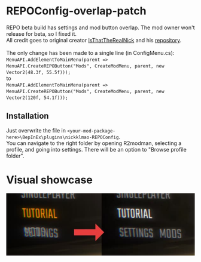 # REPOConfig-overlap-patch
REPO beta build has settings and mod button overlap. The mod owner won't release for beta, so I fixed it. <br />
All credit goes to original creator [IsThatTheRealNick](https://github.com/IsThatTheRealNick/) and his [repository](https://github.com/IsThatTheRealNick/REPOConfig).<br />
<br /> The only change has been made to a single line (in ConfigMenu.cs):<br/>
`MenuAPI.AddElementToMainMenu(parent => MenuAPI.CreateREPOButton("Mods", CreateModMenu, parent, new Vector2(48.3f, 55.5f)));`<br />
to <br />
`MenuAPI.AddElementToMainMenu(parent => MenuAPI.CreateREPOButton("Mods", CreateModMenu, parent, new Vector2(120f, 54.1f)));`

## Installation
Just overwrite the file in `<your-mod-package-here>\BepInEx\plugins\nickklmao-REPOConfig`.<br />
You can navigate to the right folder by opening R2modman, selecting a profile, and going into settings. There will be an option to "Browse profile folder".

# Visual showcase
![What this patch does](https://github.com/MaybeHoot/REPOConfig-overlap-patch/blob/main/res/img.jpg?raw=true)
